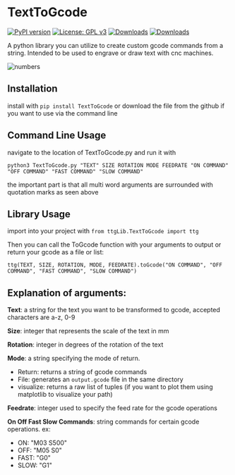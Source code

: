 # TextToGcode

[![PyPI version](https://badge.fury.io/py/TextToGcode.svg)](https://badge.fury.io/py/TextToGcode) 
[![License: GPL v3](https://img.shields.io/badge/License-GPLv3-blue.svg)](https://www.gnu.org/licenses/gpl-3.0)
[![Downloads](https://static.pepy.tech/personalized-badge/texttogcode?period=total&units=international_system&left_color=grey&right_color=brightgreen&left_text=Total%20Downloads)](https://pepy.tech/project/texttogcode)
[![Downloads](https://static.pepy.tech/personalized-badge/texttogcode?period=month&units=international_system&left_color=grey&right_color=brightgreen&left_text=Monthly%20Downloads)](https://pepy.tech/project/texttogcode)

 A python library you can utilize to create custom gcode commands from a string. Intended to be used to engrave or draw text with cnc machines.

![numbers](https://i.imgur.com/Gk8xTg3.png)

## Installation

install with `pip install TextToGcode` or download the file from the github if you want to use via the command line

## Command Line Usage

navigate to the location of TextToGcode.py and run it with

`python3 TextToGcode.py "TEXT" SIZE ROTATION MODE FEEDRATE "ON COMMAND" "OFF COMMAND" "FAST COMMAND" "SLOW COMMAND"`

the important part is that all multi word arguments are surrounded with quotation marks as seen above

## Library Usage

import into your project with `from ttgLib.TextToGcode import ttg`

Then you can call the ToGcode function with your arguments to output or return your gcode as a file or list:

`ttg(TEXT, SIZE, ROTATION, MODE, FEEDRATE).toGcode("ON COMMAND", "OFF COMMAND", "FAST COMMAND", "SLOW COMMAND")`

## Explanation of arguments:

**Text**: a string for the text you want to be transformed to gcode, accepted characters are a-z, 0-9

**Size**: integer that represents the scale of the text in mm

**Rotation**: integer in degrees of the rotation of the text

**Mode**: a string specifying the mode of return.

- Return: returns a string of gcode commands
- File: generates an `output.gcode` file in the same directory
- visualize: returns a raw list of tuples (if you want to plot them using matplotlib to visualize your path)

**Feedrate**: integer used to specify the feed rate for the gcode operations

**On Off Fast Slow Commands**: string commands for certain gcode operations. ex:

- ON: "M03 S500"
- OFF: "M05 S0"
- FAST: "G0"
- SLOW: "G1"
